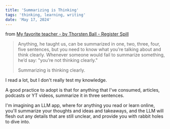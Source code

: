 ```yaml
---
title: 'Summarizing is Thinking'
tags: 'thinking, learning, writing'
date: 'May 17, 2024'
---
```


from [My favorite teacher - by Thorsten Ball - Register Spill](https://registerspill.thorstenball.com/p/my-favorite-teacher)

> Anything, he taught us, can be summarized in one, two, three, four, five sentences, but you need to know what you’re talking about and think clearly. Whenever someone would fail to summarize something, he’d say: "you’re not thinking clearly."
>
> Summarizing is thinking clearly.

I read a lot, but I don't really test my knowledge.

A good practice to adopt is that for anything that I've consumed, articles, podcasts or YT videos, summarize it in three sentences.

I'm imagining an LLM app, where for anything you read or learn online, you'll summarize your thoughts and ideas and takeaways, and the LLM will flesh out any details that are still unclear, and provide you with rabbit holes to dive into.
